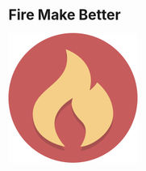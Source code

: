 # Fire Make Better

![Chama](https://github.com/johnywalves/fire-make-better/blob/main/src/assets/flame_256.png)
